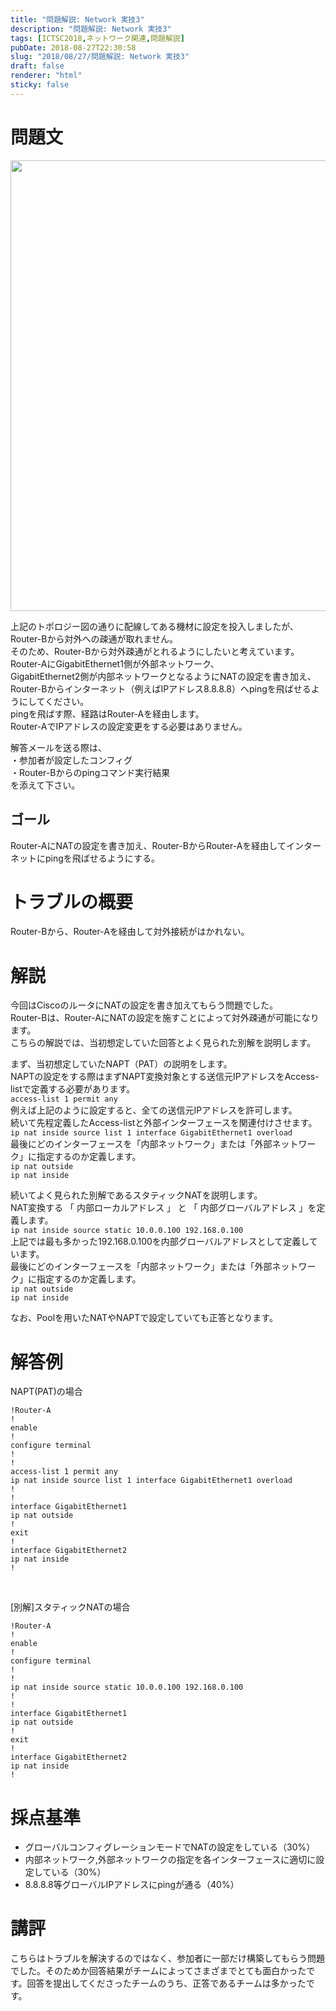 ```yaml
---
title: "問題解説: Network 実技3"
description: "問題解説: Network 実技3"
tags: [ICTSC2018,ネットワーク関連,問題解説]
pubDate: 2018-08-27T22:30:58
slug: "2018/08/27/問題解説: Network 実技3"
draft: false
renderer: "html"
sticky: false
---
```


<h1>問題文</h1>
<p><img decoding="async" loading="lazy" class="alignnone size-full wp-image-1953" src="/images/wp/2018/08/yosen_sankasya.jpg.webp" alt="" width="872" height="721" /></p>
<p>上記のトポロジー図の通りに配線してある機材に設定を投入しましたが、Router-Bから対外への疎通が取れません。<br />
そのため、Router-Bから対外疎通がとれるようにしたいと考えています。<br />
Router-AにGigabitEthernet1側が外部ネットワーク、<br />
GigabitEthernet2側が内部ネットワークとなるようにNATの設定を書き加え、<br />
Router-Bからインターネット（例えばIPアドレス8.8.8.8）へpingを飛ばせるようにしてください。<br />
pingを飛ばす際、経路はRouter-Aを経由します。<br />
Router-AでIPアドレスの設定変更をする必要はありません。</p>
<p>解答メールを送る際は、<br />
・参加者が設定したコンフィグ<br />
・Router-Bからのpingコマンド実行結果<br />
を添えて下さい。</p>
<h2>ゴール</h2>
<p>Router-AにNATの設定を書き加え、Router-BからRouter-Aを経由してインターネットにpingを飛ばせるようにする。</p>
<h1>トラブルの概要</h1>
<p>Router-Bから、Router-Aを経由して対外接続がはかれない。</p>
<h1>解説</h1>
<p>今回はCiscoのルータにNATの設定を書き加えてもらう問題でした。<br />
Router-Bは、Router-AにNATの設定を施すことによって対外疎通が可能になります。<br />
こちらの解説では、当初想定していた回答とよく見られた別解を説明します。</p>
<p>まず、当初想定していたNAPT（PAT）の説明をします。<br />
NAPTの設定をする際はまずNAPT変換対象とする送信元IPアドレスをAccess-listで定義する必要があります。<br />
<code>access-list 1 permit any</code><br />
例えば上記のように設定すると、全ての送信元IPアドレスを許可します。<br />
続いて先程定義したAccess-listと外部インターフェースを関連付けさせます。<br />
<code>ip nat inside source list 1 interface GigabitEthernet1 overload</code><br />
最後にどのインターフェースを「内部ネットワーク」または「外部ネットワーク」に指定するのか定義します。<br />
<code>ip nat outside</code><br />
<code>ip nat inside</code></p>
<p>続いてよく見られた別解であるスタティックNATを説明します。<br />
NAT変換する 「 内部ローカルアドレス 」 と 「 内部グローバルアドレス 」を定義します。<br />
<code>ip nat inside source static 10.0.0.100 192.168.0.100</code><br />
上記では最も多かった192.168.0.100を内部グローバルアドレスとして定義しています。<br />
最後にどのインターフェースを「内部ネットワーク」または「外部ネットワーク」に指定するのか定義します。<br />
<code>ip nat outside</code><br />
<code>ip nat inside</code></p>
<p>なお、Poolを用いたNATやNAPTで設定していても正答となります。</p>
<h1>解答例</h1>
<p>NAPT(PAT)の場合</p>
<pre><code>!Router-A
!
enable
!
configure terminal
!
!
access-list 1 permit any
ip nat inside source list 1 interface GigabitEthernet1 overload
!
!
interface GigabitEthernet1
ip nat outside
!
exit
!
interface GigabitEthernet2
ip nat inside
!</code></pre>
<p>&nbsp;</p>
<p>[別解]スタティックNATの場合</p>
<pre><code>!Router-A
!
enable
!
configure terminal
!
!
ip nat inside source static 10.0.0.100 192.168.0.100
!
!
interface GigabitEthernet1
ip nat outside
!
exit
!
interface GigabitEthernet2
ip nat inside
!</code></pre>
<h1>採点基準</h1>
<ul>
<li>グローバルコンフィグレーションモードでNATの設定をしている（30%）</li>
<li>内部ネットワーク,外部ネットワークの指定を各インターフェースに適切に設定している（30%）</li>
<li>8.8.8.8等グローバルIPアドレスにpingが通る（40%）</li>
</ul>
<h1>講評</h1>
<p>こちらはトラブルを解決するのではなく、参加者に一部だけ構築してもらう問題でした。そのためか回答結果がチームによってさまざまでとても面白かったです。回答を提出してくださったチームのうち、正答であるチームは多かったです。</p>
